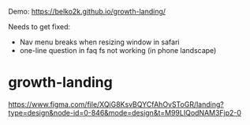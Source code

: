Demo: https://belko2k.github.io/growth-landing/

Needs to get fixed: 
- Nav menu breaks when resizing window in safari
- one-line question in faq fs not working (in phone landscape)

# growth-landing
https://www.figma.com/file/XQjG8KsvBQYCfAhOvSToGR/landing?type=design&node-id=0-846&mode=design&t=M99LIQodNAM3Fjp2-0
